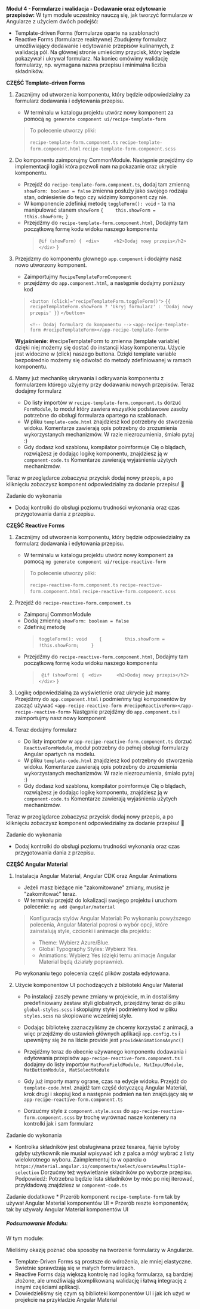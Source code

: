 **Moduł 4 - Formularze i walidacja - Dodawanie oraz edytowanie przepisów:**
W tym module uczestnicy nauczą się, jak tworzyć formularze w Angularze z użyciem dwóch podejść:
  * Template-driven Forms (formularze oparte na szablonach)
  * Reactive Forms (formularze reaktywne)
Zbudujemy formularz umożliwiający dodawanie i edytowanie przepisów kulinarnych, z walidacją pól. Na głównej stronie umieścimy przycisk, który będzie pokazywał i ukrywał formularz. Na koniec omówimy walidację formularzy, np. wymagana nazwa przepisu i minimalna liczba składników.

**CZĘŚĆ Template-driven Forms**
1. Zacznijmy od utworzenia komponentu, który będzie odpowiedzialny za formularz dodawania i edytowania przepisu.
   * W terminalu w katalogu projektu utwórz nowy komponent za pomocą `ng generate component ui/recipe-template-form`

    >To polecenie utworzy pliki:
    >
    >    `recipe-template-form.component.ts`
    >    `recipe-template-form.component.html`
    >    `recipe-template-form.component.scss`

2. Do komponentu zaimporujmy CommonModule. Następnie przejdźmy do implementacji logiki która pozwoli nam na pokazanie oraz ukrycie komponentu.
    * Przejdź do `recipe-template-form.component.ts`, dodaj tam zmienną `showForm: boolean = false`
        zmienna posłuży jako swojego rodzaju stan, odniesienie do tego czy widzimy komponent czy nie.
    * W komponencie zdefiniuj metodę `toggleForm(): void` - ta ma manipulować stanem `showForm`
        `{`
        `    this.showForm = !this.showForm;`
        `}`
    * Przejdźmy do `recipe-template-form.component.html`, Dodajmy tam początkową formę kodu widoku naszego komponentu
        > `@if (showForm) {`
        > ` <div>`
        > `     <h2>Dodaj nowy przepis</h2>`
        > ` </div>`
        > `}`

3. Przejdzmy do komponentu głownego `app.component` i dodajmy nasz nowo utworzony komponent.
    * Zaimportujmy `RecipeTemplateFormComponent`
    * przejdźmy do `app.component.html`, a następnie dodajmy poniższy kod

    > `<button (click)="recipeTemplateForm.toggleForm()">`
    > `{{ recipeTemplateForm.showForm ? 'Ukryj formularz' : 'Dodaj nowy przepis' }}`
    > `</button>`
    >
    > `<!-- Dodaj formularz do komponentu -->`
    > `<app-recipe-template-form #recipeTemplateForm></app-recipe-template-form>`

    **Wyjaśnienie**: #recipeTemplateForm to zmienna (template variable) dzięki niej możemy się dostać do instancji klasy komponentu. Użycie jest widoczne w (click) naszego buttona. Dzięki template variable bezpośrednio możemy się odwołać do metody zdefiniowanej w ramach komponentu.


4. Mamy już mechanikę ukrywania i odkrywania komponentu z formularzem którego użyjemy przy dodawaniu nowych przepisów.
Teraz dodajmy formularz
    * Do listy importów w `recipe-template-form.component.ts` dorzuć `FormModule`, to moduł który zawiera wszystkie podstawowe zasoby potrzebne do obsługi formularza opartego na szablonach.
    * W pliku `template-code.html` znajdziesz kod potrzebny do stworzenia widoku. Komentarze zawierają opis potrzebny do zrozumienia wykorzystanych mechanizmów. W razie niezrozumienia, śmiało pytaj :)
    * Gdy dodasz kod szablonu, kompilator poimformuje Cię o blądach, rozwiążesz je dodając logikę komponentu, znajdziesz ją w `component-code.ts` Komentarze zawierają wyjaśnienia użytych mechanizmów.

Teraz w przeglądarce zobaczysz przycisk dodaj nowy przepis, a po kliknięciu zobaczysz komponent odpowiedzialny za dodanie przepisu!  🎉

Zadanie do wykonania
  * Dodaj kontrolki do obsługi poziomu trudności wykonania oraz czas przygotowania dania z przepisu.



**CZĘŚĆ Reactive Forms**

1. Zacznijmy od utworzenia komponentu, który będzie odpowiedzialny za formularz dodawania i edytowania przepisu.
    * W terminalu w katalogu projektu utwórz nowy komponent za pomocą `ng generate component ui/recipe-reactive-form`

    >To polecenie utworzy pliki:
    >
    >    `recipe-reactive-form.component.ts`
    >    `recipe-reactive-form.component.html`
    >    `recipe-reactive-form.component.scss`

2. Przejdź do `recipe-reactive-form.component.ts`
    * Zaimporuj CommonModule
    * Dodaj zmienną `showForm: boolean = false`
    * Zdefiniuj metodę
        > `toggleForm(): void`
        > `    {`
        > `        this.showForm = !this.showForm;`
        > `    }`
    * Przejdźmy do `recipe-reactive-form.component.html`, Dodajmy tam początkową formę kodu widoku naszego komponentu
        > ` @if (showForm) {`
        > ` <div>`
        > `     <h2>Dodaj nowy przepis</h2>`
        > ` </div>`
        > `}`

3. Logikę odpowiedzialną za wyświetlenie oraz ukrycie już mamy.
Przejdźmy do `app.component.html` i podmieńmy tagi komponentów by zacząć używać `<app-recipe-reactive-form #recipeReactiveForm></app-recipe-reactive-form>`
Następnie przejdźmy do `app.component.ts` i zaimportujmy nasz nowy komponent

1. Teraz dodajmy formularz
    * Do listy importów w `app-recipe-reactive-form.component.ts` dorzuć `ReactiveFormModule`, moduł potrzebny do pełnej obsługi formularzy Angular opartych na modelu.
    * W pliku `template-code.html` znajdziesz kod potrzebny do stworzenia widoku. Komentarze zawierają opis potrzebny do zrozumienia wykorzystanych mechanizmów. W razie niezrozumienia, śmiało pytaj :)
    * Gdy dodasz kod szablonu, kompilator poimformuje Cię o blądach, rozwiążesz je dodając logikę komponentu, znajdziesz ją w `component-code.ts` Komentarze zawierają wyjaśnienia użytych mechanizmów.

Teraz w przeglądarce zobaczysz przycisk dodaj nowy przepis, a po kliknięciu zobaczysz komponent odpowiedzialny za dodanie przepisu!  🎉

Zadanie do wykonania
  * Dodaj kontrolki do obsługi poziomu trudności wykonania oraz czas przygotowania dania z przepisu.




**CZĘŚĆ Angular Material**

1. Instalacja Angular Material, Angular CDK oraz Angular Animations
    * Jeżeli masz bieżące nie "zakomitowane" zmiany, musisz je "zakomitować" teraz.
    * W terminalu przejdź do lokalizacji swojego projektu i uruchom polecenie: `ng add @angular/material`
    > Konfiguracja stylów Angular Material:
    > Po wykonaniu powyższego polecenia, Angular Material poprosi o wybór opcji, które zainstalują style, czcionki i animacje dla projektu:
    > * Theme: Wybierz Azure/Blue.
    > * Global Typography Styles: Wybierz Yes.
    > * Animations: Wybierz Yes (dzięki temu animacje Angular Material będą działały poprawnie).

    Po wykonaniu tego polecenia część plików została edytowana.

2. Użycie komponentów UI pochodzących z biblioteki Angular Material
   * Po instalacji zaszły pewne zmiany w projekcie, m.in dostaliśmy predefiniowany zestaw styli globalnych, przejdźmy teraz do pliku `global-styles.scss` i skopiujmy style i podmieńmy kod w pliku `styles.scss` na skopiowane wcześniej style.

   * Dodając bibliotekę zaznaczyliśmy że chcemy korzystać z animacji, a więc przejdźmy do ustawień głównych aplikacji `app.config.ts` i upewnijmy się że na liście provide jest `provideAnimationsAsync()`

   * Przejdźmy teraz do obecnie używanego komponentu dodawania i edytowania przepisów `app-recipe-reactive-form.component.ts` i dodajmy do listy importów `MatFormFieldModule, MatInputModule, MatButtonModule, MatSelectModule`
   * Gdy już importy mamy ograne, czas na edycje widoku. Przejdź do `template-code.html` znajdź tam część dotyczącą Angular Material, krok drugi i skopiuj kod a następnie podmień na ten znajdujący się w `app-recipe-reactive-form.component.ts`
   * Dorzućmy style z `component.style.scss` do `app-recipe-reactive-form.component.scss` by trochę wyrównać nasze kontenery na kontrolki jak i sam formularz

Zadanie do wykonania
  * Kontrolka składników jest obsługiwana przez texarea, fajnie byłoby gdyby użytkownik nie musiał wpisywać ich z palca a mógł wybrać z listy wielokrotnego wyboru. Zaimplementuj to w oparciu o `https://material.angular.io/components/select/overview#multiple-selection`
  Dorzućmy też wyświetlanie składników po wyborze przepisu.
  Podpowiedź: Potrzebna będzie lista składników by móc po niej iterować, przykładową znajdziesz w `component-code.ts`

Zadanie dodatkowe
    * Przerób komponent `recipe-template-form` tak by używał Angular Material komponentów UI
    * Przerób reszte komponentów, tak by używały Angular Material komponentów UI

##### Podsumowanie Modułu:
W tym module:

Mieliśmy okazję poznać oba sposoby na tworzenie formularzy w Angularze.
* Template-Driven Forms są prostsze do wdrożenia, ale mniej elastyczne. Świetnie sprawdzają się w małych formularzach.
* Reactive Forms dają większą kontrolę nad logiką formularza, są bardziej złożone, ale umożliwiają skomplikowaną walidację i łatwą integrację z innymi częściami aplikacji.
* Dowiedzieliśmy się czym są biblioteki komponentów UI i jak ich użyć w projekcie na przykładzie Angular Material
